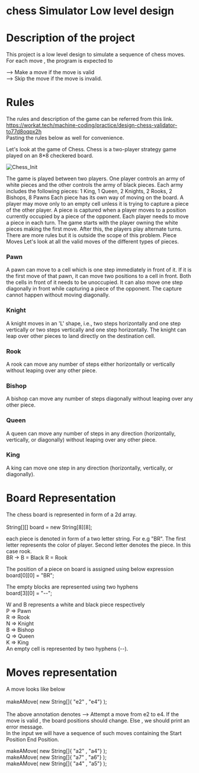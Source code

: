 # chess Simulator Low level design 
# Description of the project
This  project is a low level design to simulate a sequence of chess moves. For each move , the program is expected to 

--> Make a move if the move is valid <br />
--> Skip the move if the move is invalid.


# Rules
The rules and description of the game can be referred from this link. https://workat.tech/machine-coding/practice/design-chess-validator-to77d8oqpx2h <br />
Pasting the rules below as well for convenience. 

Let's look at the game of Chess. Chess is a two-player strategy game played on an 8*8 checkered board.

![Chess_Init](https://user-images.githubusercontent.com/13993416/208284486-357ca3a0-0c5c-4786-b092-004b5b4cb678.png)

The game is played between two players. One player controls an army of white pieces and the other controls the army of black pieces.
Each army includes the following pieces: 1 King, 1 Queen, 2 Knights, 2 Rooks, 2 Bishops, 8 Pawns
Each piece has its own way of moving on the board.
A player may move only to an empty cell unless it is trying to capture a piece of the other player.
A piece is captured when a player moves to a position currently occupied by a piece of the opponent.
Each player needs to move a piece in each turn.
The game starts with the player owning the white pieces making the first move. After this, the players play alternate turns.
There are more rules but it is outside the scope of this problem.
Piece Moves
Let's look at all the valid moves of the different types of pieces.

###  Pawn
A pawn can move to a cell which is one step immediately in front of it.
If it is the first move of that pawn, it can move two positions to a cell in front. Both the cells in front of it needs to be unoccupied.
 It can also move one step diagonally in front while capturing a piece of the opponent. The capture cannot happen without moving diagonally.
 
###   Knight
A knight moves in an 'L' shape, i.e., two steps horizontally and one step vertically or two steps vertically and one step horizontally.
The knight can leap over other pieces to land directly on the destination cell.

###  Rook
A rook can move any number of steps either horizontally or vertically without leaping over any other piece.

###  Bishop
A bishop can move any number of steps diagonally without leaping over any other piece.

###  Queen
A queen can move any number of steps in any direction (horizontally, vertically, or diagonally) without leaping over any other piece.

###  King
A king can move one step in any direction (horizontally, vertically, or diagonally).

# Board Representation
The chess board is represented in form of a 2d array. <br />  
String[][] board = new String[8][8];

each piece is denoted in form of a two letter string. For e.g "BR". The first letter represents the color of player. Second letter denotes the piece. In this case rook.<br />
BR -> B = Black R = Rook

The  position of a piece on board is assigned using below expression  <br />
board[0][0] =  "BR";

The empty blocks are represented using two hyphens <br />
board[3][0] =  "--";

W and B represents a white and black piece respectively  <br />
P => Pawn  <br />
R => Rook  <br />
N => Knight  <br />
B => Bishop  <br />
Q => Queen  <br />
K => King  <br />
An empty cell is represented by two hyphens (--).  <br />

# Moves representation
A move looks like below <br /> <br /> 
makeAMove( new String[]{ "e2" , "e4"} ); <br /> <br /> 
The above annotation denotes --> Attempt a move from e2 to e4. If the move is valid , the board positions should change. Else , we should print an error message.
<br /> 
In the input we will have a sequence of such moves containing the Start Position End Position. 

makeAMove( new String[]{ "a2" , "a4"} );<br />
makeAMove( new String[]{ "a7" , "a6"} );<br />
makeAMove( new String[]{ "a4" , "a5"} );<br />




